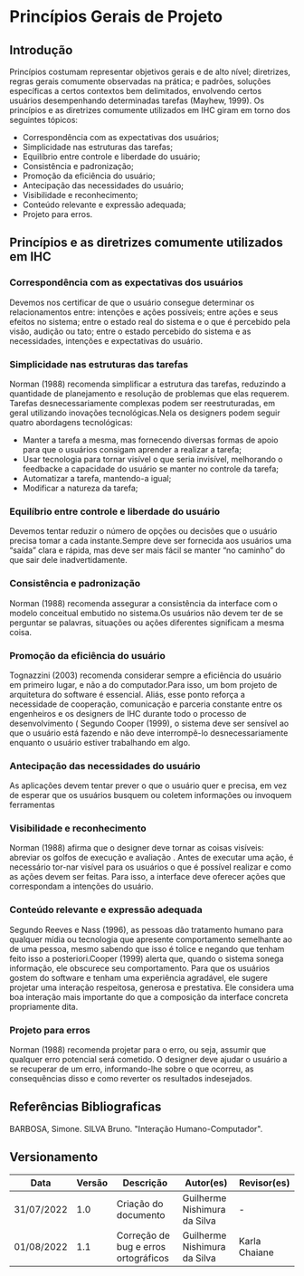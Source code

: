 # Princípios Gerais de Projeto

## Introdução
 Princípios costumam representar objetivos gerais e de alto nível; diretrizes, regras gerais comumente observadas na prática; e padrões, soluções específicas a certos contextos bem delimitados, envolvendo certos usuários desempenhando determinadas tarefas (Mayhew, 1999).
 Os princípios e as diretrizes comumente utilizados em IHC giram em torno dos seguintes tópicos: 
 
 - Correspondência com as expectativas dos usuários; 
 - Simplicidade nas estruturas das tarefas; 
 - Equilíbrio entre controle e liberdade do usuário; 
 - Consistência e padronização; 
 - Promoção da eficiência do usuário;
 - Antecipação das necessidades do usuário; 
 - Visibilidade e reconhecimento; 
 - Conteúdo relevante e expressão adequada; 
 - Projeto para erros.

## Princípios e as diretrizes comumente utilizados em IHC

### Correspondência com as expectativas dos usuários
Devemos nos certificar de que o usuário consegue determinar os relacionamentos entre: intenções e ações possíveis; entre ações e seus efeitos no sistema; entre o estado real do sistema e o que é percebido pela visão, audição ou tato; entre o estado percebido do sistema e as necessidades, intenções e expectativas do usuário.

### Simplicidade nas estruturas das tarefas
Norman (1988) recomenda simplificar a estrutura das tarefas, reduzindo a quantidade de planejamento e resolução de problemas que elas requerem. Tarefas desnecessariamente complexas podem ser reestruturadas, em geral utilizando inovações tecnológicas.Nela os  designers  podem  seguir quatro abordagens tecnológicas:
- Manter a tarefa a mesma, mas fornecendo diversas formas de apoio para que o usuários consigam aprender a realizar a tarefa;
- Usar tecnologia para tornar visível o que seria invisível, melhorando o feedbacke a capacidade do usuário se manter no controle da tarefa;
- Automatizar a tarefa, mantendo-a igual;
- Modificar a natureza da tarefa; 

### Equilíbrio entre controle e liberdade do usuário
 Devemos tentar reduzir o número de opções ou decisões que o usuário precisa tomar a cada instante.Sempre deve ser fornecida aos usuários uma “saída” clara e rápida, mas deve ser mais fácil se manter “no caminho” do que sair dele inadvertidamente.

### Consistência e padronização
Norman (1988) recomenda assegurar a consistência da interface com o modelo conceitual embutido no sistema.Os usuários não devem ter de se perguntar se palavras, situações ou ações diferentes significam a mesma coisa. 

### Promoção da eficiência do usuário
Tognazzini (2003) recomenda considerar sempre a eficiência do usuário em primeiro lugar, e não a do computador.Para isso, um bom projeto de arquitetura do software é essencial. Aliás, esse ponto reforça a necessidade de cooperação, comunicação e parceria constante entre os engenheiros e os designers de IHC durante todo o processo de desenvolvimento ( Segundo Cooper (1999), o sistema deve ser sensível ao que o usuário está fazendo e não deve interrompê-lo desnecessariamente enquanto o usuário estiver trabalhando em algo. 

### Antecipação das necessidades do usuário
As aplicações devem tentar prever o que o usuário quer e precisa, em vez de esperar que os usuários busquem ou coletem informações ou invoquem ferramentas

### Visibilidade e reconhecimento
Norman (1988) afirma que o designer deve tornar as coisas  visíveis: abreviar os  golfos de execução e avaliação . Antes de executar uma ação, é necessário tor-nar visível para os usuários o que é possível realizar e como as ações devem ser feitas. Para isso, a interface deve oferecer ações que correspondam a intenções do usuário. 

### Conteúdo relevante e expressão adequada
Segundo Reeves e Nass (1996), as pessoas dão tratamento humano para qualquer mídia ou tecnologia que apresente comportamento semelhante ao de uma pessoa, mesmo sabendo que isso é tolice e negando que tenham feito isso a posteriori.Cooper (1999) alerta que, quando o sistema sonega informação, ele obscurece seu comportamento. Para que os usuários gostem do software e tenham uma experiência agradável, ele sugere projetar uma interação respeitosa, generosa e prestativa. Ele considera uma boa interação mais importante do que a composição da interface concreta propriamente dita.

### Projeto para erros
Norman (1988) recomenda projetar para o erro, ou seja, assumir que qualquer erro potencial será cometido. O designer deve ajudar o usuário a se recuperar de um erro, informando-lhe sobre o que ocorreu, as consequências disso e como reverter os resultados indesejados. 


## Referências Bibliograficas
BARBOSA, Simone. SILVA Bruno. "Interação Humano-Computador".

## Versionamento

| Data       | Versão | Descrição                                  | Autor(es)      | Revisor(es)  |
| ---------- | ------ | ------------------------------------------ | -------------- | ------------ |
| 31/07/2022 | 1.0    | Criação do documento                       | Guilherme Nishimura da Silva  | - |
| 01/08/2022 | 1.1   | Correção de bug e erros ortográficos        | Guilherme Nishimura da Silva  | Karla Chaiane |







